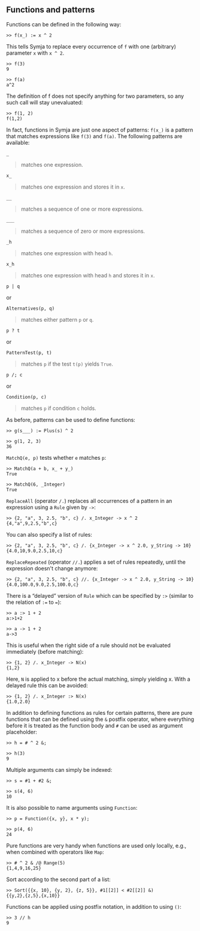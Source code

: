 ## Functions and patterns

Functions can be defined in the following way:
```
>> f(x_) := x ^ 2
```

This tells Symja to replace every occurrence of `f` with one (arbitrary) parameter `x` with `x ^ 2`.
```
>> f(3)
9

>> f(a)
a^2
```

The definition of f does not specify anything for two parameters, so any such call will stay unevaluated:
```
>> f(1, 2)
f(1,2)
```

In fact, functions in Symja are just one aspect of patterns: 
`f(x_)` is a pattern that matches expressions like `f(3)` and `f(a)`. 
The following patterns are available:

```
_
```
> matches one expression.

```
x_  
```
> matches one expression and stores it in `x`.

```
__ 
```
> matches a sequence of one or more expressions.

```
___
```
> matches a sequence of zero or more expressions.

```
_h
```
> matches one expression with head `h`.

```
x_h 
```
> matches one expression with head `h` and stores it in `x`.

```
p | q
```

or

```
Alternatives(p, q)
```
> matches either pattern `p` or `q`.
	
```
p ? t
```

or

```
PatternTest(p, t)
```
> matches `p` if the test `t(p)` yields `True`.

```
p /; c
```

or 

```
Condition(p, c)
```
> matches `p` if condition `c` holds.

As before, patterns can be used to define functions:
```
>> g(s___) := Plus(s) ^ 2

>> g(1, 2, 3)
36
```

`MatchQ(e, p)` tests whether `e` matches `p`:
```
>> MatchQ(a + b, x_ + y_)
True

>> MatchQ(6, _Integer)
True
```

`ReplaceAll` (operator `/.`) replaces all occurrences of a pattern in an expression using a `Rule` given by `->`:
```
>> {2, "a", 3, 2.5, "b", c} /. x_Integer -> x ^ 2
{4,"a",9,2.5,"b",c}
```

You can also specify a list of rules:
```
>> {2, "a", 3, 2.5, "b", c} /. {x_Integer -> x ^ 2.0, y_String -> 10}
{4.0,10,9.0,2.5,10,c}
```

`ReplaceRepeated` (operator `//.`) applies a set of rules repeatedly, until the expression doesn't change anymore:
```
>> {2, "a", 3, 2.5, "b", c} //. {x_Integer -> x ^ 2.0, y_String -> 10}
{4.0,100.0,9.0,2.5,100.0,c}
```

There is a “delayed” version of `Rule` which can be specified by `:>` (similar to the relation of `:=` to `=`):
```
>> a :> 1 + 2
a:>1+2

>> a -> 1 + 2
a->3
```

This is useful when the right side of a rule should not be evaluated immediately (before matching):
```
>> {1, 2} /. x_Integer -> N(x)
{1,2}
```

Here, `N` is applied to x before the actual matching, simply yielding x. With a delayed rule this can be avoided:
```
>> {1, 2} /. x_Integer :> N(x)
{1.0,2.0}
```

In addition to defining functions as rules for certain patterns, there are pure functions that can be defined using the `&` postfix operator, 
where everything before it is treated as the function body and `#` can be used as argument placeholder:
```
>> h = # ^ 2 &;

>> h(3)
9
```

Multiple arguments can simply be indexed:
```
>> s = #1 + #2 &;

>> s(4, 6)
10
```

It is also possible to name arguments using `Function`:
```
>> p = Function({x, y}, x * y);

>> p(4, 6)
24
```

Pure functions are very handy when functions are used only locally, e.g., when combined with operators like `Map`:
```
>> # ^ 2 & /@ Range(5)
{1,4,9,16,25}
```

Sort according to the second part of a list:
```
>> Sort({{x, 10}, {y, 2}, {z, 5}}, #1[[2]] < #2[[2]] &)
{{y,2},{z,5},{x,10}}
```

Functions can be applied using postfix notation, in addition to using `()`:
```
>> 3 // h
9
```
